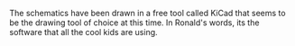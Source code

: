 The schematics have been drawn in a free tool called KiCad that seems to be the drawing tool of choice at this time.  In Ronald's words, its the software that all the cool kids are using.  
